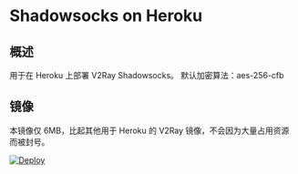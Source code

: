 # Shadowsocks on Heroku

## 概述

用于在 Heroku 上部署 V2Ray Shadowsocks。
默认加密算法：aes-256-cfb

## 镜像

本镜像仅 6MB，比起其他用于 Heroku 的 V2Ray 镜像，不会因为大量占用资源而被封号。

[![Deploy](https://www.herokucdn.com/deploy/button.png)](https://dashboard.heroku.com/new?template=https://github.com/minli52129/dailiss-heroku)

